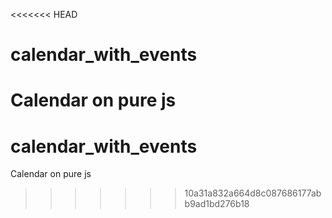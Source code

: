<<<<<<< HEAD
# calendar_with_events
Calendar on pure js
=======
# calendar_with_events
Calendar on pure js
>>>>>>> 10a31a832a664d8c087686177abb9ad1bd276b18

